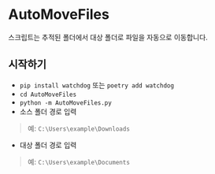# AutoMoveFiles
스크립트는 추적된 폴더에서 대상 폴더로 파일을 자동으로 이동합니다.

## 시작하기
- `pip install watchdog` 또는 `poetry add watchdog`
- `cd AutoMoveFiles`
- `python -m AutoMoveFiles.py`
- 소스 폴더 경로 입력
> 예: `C:\Users\example\Downloads`
- 대상 폴더 경로 입력
> 예: `C:\Users\example\Documents`
